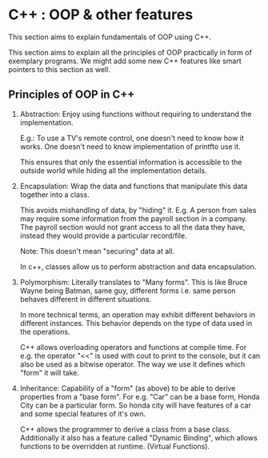 # C++ : OOP & other features
This section aims to explain fundamentals of OOP using C++. <br>

This section aims to explain all the principles of OOP practically in form of exemplary programs. 
We might add some new C++ features like smart pointers to this section as well. <br>


## Principles of OOP in C++

1. Abstraction: Enjoy using functions without requiring to understand the implementation.

   E.g.: To use a TV's remote control, one doesn't need to know how it works. 
   One doesn't need to know implementation of printfto use it. 

   This ensures that only the essential information is accessible to the outside world while hiding 
   all the implementation details. 
 
2. Encapsulation: Wrap the data and functions that manipulate this data together into a class.

   This avoids mishandling of data, by "hiding" it. 
   E.g. A person from sales may require some information from the payroll section in a company. 
   The payroll section would not grant access to all the data they have, instead they would provide a 
   particular record/file.
 
   Note: This doesn't mean "securing" data at all.
 
   In c++, classes allow us to perform abstraction and data encapsulation. 

3. Polymorphism: Literally translates to "Many forms". This is like Bruce Wayne being Batman, same guy, 
   different forms i.e. same person behaves different in different situations. 

   In more technical terms, an operation may exhibit different behaviors in different instances. This
   behavior depends on the type of data used in the operations. 
 
   C++ allows overloading operators and functions at compile time. For e.g. the operator "<<" is 
   used with cout to print to the console, but it can also be used as a bitwise operator. The way
   we use it defines which "form" it will take. 

4. Inheritance: Capability of a "form" (as above) to be able to derive properties from a "base form". 
   For e.g. "Car" can be a base form, Honda City can be a particular form. So honda city will have features
   of a car and some special features of it's own.
   
   C++ allows the programmer to derive a class from a base class. Additionally it also has a feature
   called "Dynamic Binding", which allows functions to be overridden at runtime. (Virtual Functions).


